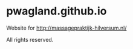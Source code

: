 pwagland.github.io
==================

Website for http://massagepraktijk-hilversum.nl/

All rights reserved.
